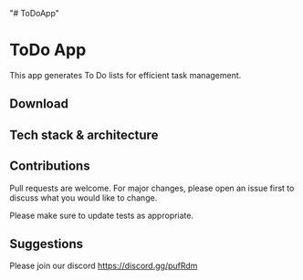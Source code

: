 "# ToDoApp" 
# ToDo App
This app generates To Do lists for efficient task management. 

## Download

## Tech stack & architecture

## Contributions
Pull requests are welcome. For major changes, please open an issue first to discuss what you would like to change.

Please make sure to update tests as appropriate.

## Suggestions
Please join our discord
https://discord.gg/pufRdm